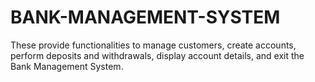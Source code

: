 # BANK-MANAGEMENT-SYSTEM
These  provide functionalities to manage customers, create accounts, perform deposits and withdrawals, display account details, and exit the Bank Management System.
